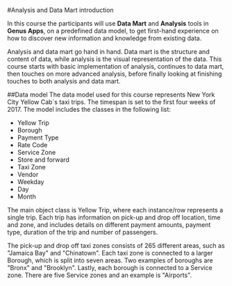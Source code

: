 #Analysis and Data Mart introduction

In this course the participants will use **Data Mart** and **Analysis** tools in **Genus Apps**, on a predefined data model, to get first-hand experience on how to discover new information and knowledge from existing data. 

Analysis and data mart go hand in hand. Data mart is the structure and content of data, while analysis is the visual representation of the data. This course starts with basic implementation of analysis, continues to data mart, then touches on more advanced analysis, before finally looking at finishing touches to both analysis and data mart.  

##Data model 
The data model used for this course represents New York City Yellow Cab`s taxi trips. The timespan is set to the first four weeks of 2017. The model includes the classes in the following list:

* Yellow Trip
* Borough
* Payment Type
* Rate Code
* Service Zone
* Store and forward
* Taxi Zone
* Vendor
* Weekday
* Day
* Month


The main object class is Yellow Trip, where each instance/row represents a single trip. Each trip has information on pick-up and drop off location, time and zone, and includes details on different payment amounts, payment type, duration of the trip and number of passengers. 

The pick-up and drop off taxi zones consists of 265 different areas, such as "Jamaica Bay" and "Chinatown". Each taxi zone is connected to a larger Borough, which is split into seven areas. Two examples of boroughs are "Bronx" and "Brooklyn". Lastly, each borough is connected to a Service zone. There are five Service zones and an example is "Airports". 


